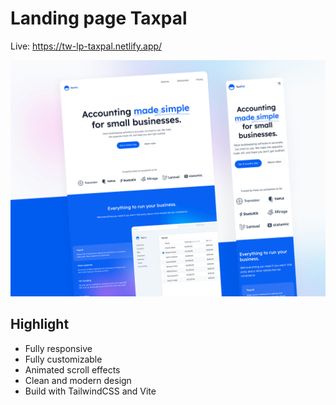 # Landing page Taxpal

Live: https://tw-lp-taxpal.netlify.app/

![preview](public/tw-lp-taxpal.jpg)

## Highlight

- Fully responsive
- Fully customizable
- Animated scroll effects
- Clean and modern design
- Build with TailwindCSS and Vite
